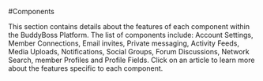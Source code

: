 #Components

This section contains details about the features of each component within the BuddyBoss Platform. The list of components include: Account Settings, Member Connections, Email invites, Private messaging, Activity Feeds, Media Uploads, Notifications, Social Groups, Forum Discussions, Network Search, member Profiles and Profile Fields. Click on an article to learn more about the features specific to each component.